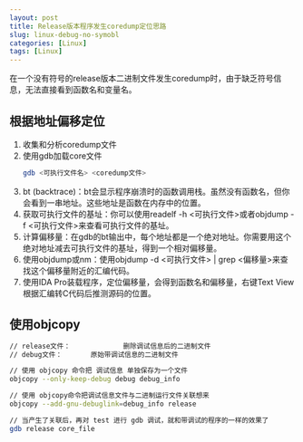 ```yaml
---
layout: post
title: Release版本程序发生coredump定位思路
slug: linux-debug-no-symobl
categories: [Linux]
tags: [Linux]
---
```


在一个没有符号的release版本二进制文件发生coredump时，由于缺乏符号信息，无法直接看到函数名和变量名。

## 根据地址偏移定位

1. 收集和分析coredump文件
1. 使用gdb加载core文件
    ```bash
    gdb <可执行文件名> <coredump文件>
    ```
1. bt (backtrace)：bt会显示程序崩溃时的函数调用栈。虽然没有函数名，但你会看到一串地址。这些地址是函数在内存中的位置。
2. 获取可执行文件的基址：你可以使用readelf -h <可执行文件>或者objdump -f <可执行文件>来查看可执行文件的基址。
3. 计算偏移量：在gdb的bt输出中，每个地址都是一个绝对地址。你需要用这个绝对地址减去可执行文件的基址，得到一个相对偏移量。
4. 使用objdump或nm：使用objdump -d <可执行文件> | grep <偏移量>来查找这个偏移量附近的汇编代码。
5. 使用IDA Pro装载程序，定位偏移量，会得到函数名和偏移量，右键Text View根据汇编转C代码后推测源码的位置。

## 使用objcopy
```bash
// release文件：             删除调试信息后的二进制文件
// debug文件：       原始带调试信息的二进制文件

// 使用 objcopy 命令把 调试信息 单独保存为一个文件
objcopy --only-keep-debug debug debug_info

// 使用 objcopy命令把调试信息文件与二进制运行文件关联想来
objcopy --add-gnu-debuglink=debug_info release

// 当产生了关联后，再对 test 进行 gdb 调试，就和带调试的程序的一样的效果了
gdb release core_file
```
